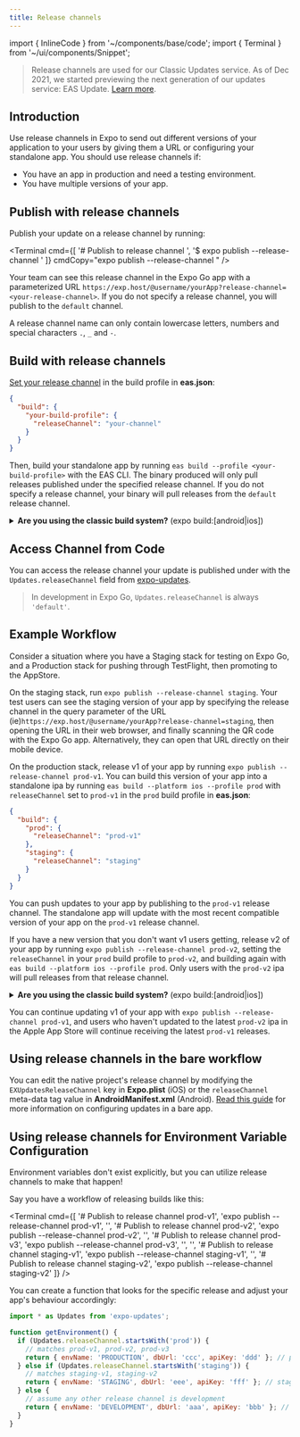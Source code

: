 ```yaml
---
title: Release channels
---
```


import { InlineCode } from '~/components/base/code';
import { Terminal } from '~/ui/components/Snippet';

> Release channels are used for our Classic Updates service. As of Dec 2021, we started previewing the next generation of our updates service: EAS Update. [Learn more](/eas-update).

## Introduction

Use release channels in Expo to send out different versions of your application to your users by giving them a URL or configuring your standalone app. You should use release channels if:

- You have an app in production and need a testing environment.
- You have multiple versions of your app.

## Publish with release channels

Publish your update on a release channel by running:

<Terminal cmd={[
  '# Publish to release channel <your-channel>',
  '$ expo publish --release-channel <your-channel>'
]} cmdCopy="expo publish --release-channel <your-channel>" />

Your team can see this release channel in the Expo Go app with a parameterized URL `https://exp.host/@username/yourApp?release-channel=<your-release-channel>`. If you do not specify a release channel, you will publish to the `default` channel.

A release channel name can only contain lowercase letters, numbers and special characters `.`, `_` and `-`.

## Build with release channels

[Set your release channel](/build/updates.md) in the build profile in **eas.json**:

```json
{
  "build": {
    "your-build-profile": {
      "releaseChannel": "your-channel"
    }
  }
}
```

Then, build your standalone app by running `eas build --profile <your-build-profile>` with the EAS CLI. The binary produced will only pull releases published under the specified release channel. If you do not specify a release channel, your binary will pull releases from the `default` release channel.

<details><summary><strong>Are you using the classic build system?</strong> (<InlineCode>expo build:[android|ios]</InlineCode>)</summary> <p>

Build your standalone app by running

`expo build:ios --release-channel <your-channel>`

`expo build:android --release-channel <your-channel>`

with the Expo CLI. The binary produced will only pull releases published under the specified release channel. If you do not specify a release channel, your binary will pull releases from the `default` release channel.

</p>
</details>

## Access Channel from Code

You can access the release channel your update is published under with the `Updates.releaseChannel` field from [expo-updates](/versions/latest/sdk/updates.md).

> In development in Expo Go, `Updates.releaseChannel` is always `'default'`.

## Example Workflow

Consider a situation where you have a Staging stack for testing on Expo Go, and a Production stack for pushing through TestFlight, then promoting to the AppStore.

On the staging stack, run `expo publish --release-channel staging`. Your test users can see the staging version of your app by specifying the release channel in the query parameter of the URL (ie)`https://exp.host/@username/yourApp?release-channel=staging`, then opening the URL in their web browser, and finally scanning the QR code with the Expo Go app. Alternatively, they can open that URL directly on their mobile device.

On the production stack, release v1 of your app by running `expo publish --release-channel prod-v1`. You can build this version of your app into a standalone ipa by running `eas build --platform ios --profile prod` with `releaseChannel` set to `prod-v1` in the `prod` build profile in **eas.json**:

```json
{
  "build": {
    "prod": {
      "releaseChannel": "prod-v1"
    },
    "staging": {
      "releaseChannel": "staging"
    }
  }
}
```

You can push updates to your app by publishing to the `prod-v1` release channel. The standalone app will update with the most recent compatible version of your app on the `prod-v1` release channel.

If you have a new version that you don't want v1 users getting, release v2 of your app by running `expo publish --release-channel prod-v2`, setting the `releaseChannel` in your `prod` build profile to `prod-v2`, and building again with `eas build --platform ios --profile prod`. Only users with the `prod-v2` ipa will pull releases from that release channel.

<details><summary><strong>Are you using the classic build system?</strong> (<InlineCode>expo build:[android|ios]</InlineCode>)</summary> <p>

On the production stack, release v1 of your app by running `expo publish --release-channel prod-v1`. You can build this version of your app into a standalone ipa by running `expo build:ios --release-channel prod-v1`. You can push updates to your app by publishing to the `prod-v1` release channel. The standalone app will update with the most recent compatible version of your app on the `prod-v1` release channel.

If you have a new version that you dont want v1 users getting, release v2 of your app by running `expo publish --release-channel prod-v2` and building it with `expo build:ios --release-channel prod-v2`. Users with the `prod-v2` ipa will only be pulling releases from that release channel.

</p>
</details>

You can continue updating v1 of your app with `expo publish --release-channel prod-v1`, and users who haven't updated to the latest `prod-v2` ipa in the Apple App Store will continue receiving the latest `prod-v1` releases.

## Using release channels in the bare workflow

You can edit the native project's release channel by modifying the `EXUpdatesReleaseChannel` key in **Expo.plist** (iOS) or the `releaseChannel` meta-data tag value in **AndroidManifest.xml** (Android). [Read this guide](/bare/updating-your-app.md) for more information on configuring updates in a bare app.

## Using release channels for Environment Variable Configuration

Environment variables don't exist explicitly, but you can utilize release channels to make that happen!

Say you have a workflow of releasing builds like this:

<Terminal cmd={[
'# Publish to release channel prod-v1',
'expo publish --release-channel prod-v1',
'',
'# Publish to release channel prod-v2',
'expo publish --release-channel prod-v2',
'',
'# Publish to release channel prod-v3',
'expo publish --release-channel prod-v3',
'',
'',
'# Publish to release channel staging-v1',
'expo publish --release-channel staging-v1',
'',
'# Publish to release channel staging-v2',
'expo publish --release-channel staging-v2'
]} />

You can create a function that looks for the specific release and adjust your app's behaviour accordingly:

```js
import * as Updates from 'expo-updates';

function getEnvironment() {
  if (Updates.releaseChannel.startsWith('prod')) {
    // matches prod-v1, prod-v2, prod-v3
    return { envName: 'PRODUCTION', dbUrl: 'ccc', apiKey: 'ddd' }; // prod env settings
  } else if (Updates.releaseChannel.startsWith('staging')) {
    // matches staging-v1, staging-v2
    return { envName: 'STAGING', dbUrl: 'eee', apiKey: 'fff' }; // stage env settings
  } else {
    // assume any other release channel is development
    return { envName: 'DEVELOPMENT', dbUrl: 'aaa', apiKey: 'bbb' }; // dev env settings
  }
}
```
